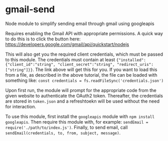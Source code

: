 # gmail-send
Node module to simplify sending email through gmail using googleapis

Requires enabling the Gmail API with appropriate permissions. A quick way to do this is to click the button here: https://developers.google.com/gmail/api/quickstart/nodejs

This will also get you the required client credentials, which must be passed to this module. The credentials must contain at least `{"installed": {"client_id":"string", "client_secret":"string", "redirect_uris": ["string"]}}`. The link above will get this for you. If you want to load this from a file, as described in the above tutorial, the file can be loaded with something like: `const credentials = fs.readFileSync('credentials.json')`

Upon first run, the module will prompt for the appropriate code from the given website to authenticate the OAuth2 token. Thereafter, the credentials are stored in `token.json` and a refreshtoekn will be used without the need for interaction.

To use this module, first install the `googleapis` module with `npm install googleapis`. Then require this module with, for example: `sendEmail = require('./path/to/index.js')`. Finally, to send email, call `sendEmail(credentials, to, from, subject, message)`.
